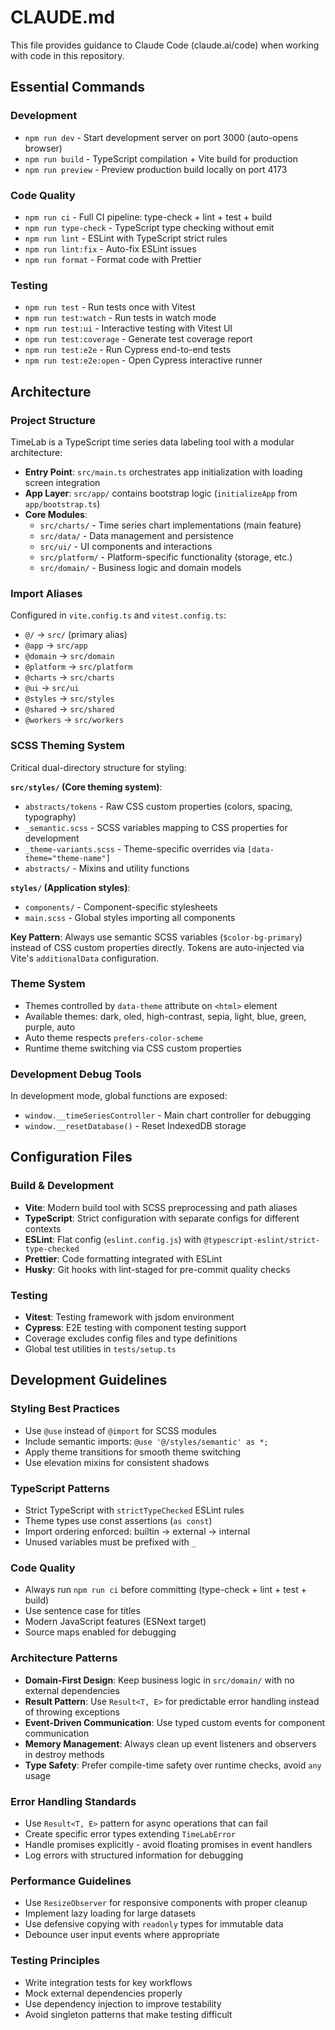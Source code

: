 # CLAUDE.md

This file provides guidance to Claude Code (claude.ai/code) when working with code in this repository.

## Essential Commands

### Development
- `npm run dev` - Start development server on port 3000 (auto-opens browser)
- `npm run build` - TypeScript compilation + Vite build for production
- `npm run preview` - Preview production build locally on port 4173

### Code Quality
- `npm run ci` - Full CI pipeline: type-check + lint + test + build
- `npm run type-check` - TypeScript type checking without emit
- `npm run lint` - ESLint with TypeScript strict rules
- `npm run lint:fix` - Auto-fix ESLint issues
- `npm run format` - Format code with Prettier

### Testing
- `npm run test` - Run tests once with Vitest
- `npm run test:watch` - Run tests in watch mode
- `npm run test:ui` - Interactive testing with Vitest UI
- `npm run test:coverage` - Generate test coverage report
- `npm run test:e2e` - Run Cypress end-to-end tests
- `npm run test:e2e:open` - Open Cypress interactive runner

## Architecture

### Project Structure
TimeLab is a TypeScript time series data labeling tool with a modular architecture:

- **Entry Point**: `src/main.ts` orchestrates app initialization with loading screen integration
- **App Layer**: `src/app/` contains bootstrap logic (`initializeApp` from `app/bootstrap.ts`)  
- **Core Modules**:
  - `src/charts/` - Time series chart implementations (main feature)
  - `src/data/` - Data management and persistence
  - `src/ui/` - UI components and interactions
  - `src/platform/` - Platform-specific functionality (storage, etc.)
  - `src/domain/` - Business logic and domain models

### Import Aliases
Configured in `vite.config.ts` and `vitest.config.ts`:
- `@/` → `src/` (primary alias)
- `@app` → `src/app`
- `@domain` → `src/domain`
- `@platform` → `src/platform`  
- `@charts` → `src/charts`
- `@ui` → `src/ui`
- `@styles` → `src/styles`
- `@shared` → `src/shared`
- `@workers` → `src/workers`

### SCSS Theming System
Critical dual-directory structure for styling:

**`src/styles/` (Core theming system)**:
- `abstracts/tokens` - Raw CSS custom properties (colors, spacing, typography)
- `_semantic.scss` - SCSS variables mapping to CSS properties for development  
- `_theme-variants.scss` - Theme-specific overrides via `[data-theme="theme-name"]`
- `abstracts/` - Mixins and utility functions

**`styles/` (Application styles)**:
- `components/` - Component-specific stylesheets
- `main.scss` - Global styles importing all components

**Key Pattern**: Always use semantic SCSS variables (`$color-bg-primary`) instead of CSS custom properties directly. Tokens are auto-injected via Vite's `additionalData` configuration.

### Theme System
- Themes controlled by `data-theme` attribute on `<html>` element
- Available themes: dark, oled, high-contrast, sepia, light, blue, green, purple, auto
- Auto theme respects `prefers-color-scheme`
- Runtime theme switching via CSS custom properties

### Development Debug Tools
In development mode, global functions are exposed:
- `window.__timeSeriesController` - Main chart controller for debugging
- `window.__resetDatabase()` - Reset IndexedDB storage

## Configuration Files

### Build & Development
- **Vite**: Modern build tool with SCSS preprocessing and path aliases
- **TypeScript**: Strict configuration with separate configs for different contexts
- **ESLint**: Flat config (`eslint.config.js`) with `@typescript-eslint/strict-type-checked`
- **Prettier**: Code formatting integrated with ESLint
- **Husky**: Git hooks with lint-staged for pre-commit quality checks

### Testing
- **Vitest**: Testing framework with jsdom environment
- **Cypress**: E2E testing with component testing support
- Coverage excludes config files and type definitions
- Global test utilities in `tests/setup.ts`

## Development Guidelines

### Styling Best Practices
- Use `@use` instead of `@import` for SCSS modules
- Include semantic imports: `@use '@/styles/semantic' as *;`
- Apply theme transitions for smooth theme switching
- Use elevation mixins for consistent shadows

### TypeScript Patterns  
- Strict TypeScript with `strictTypeChecked` ESLint rules
- Theme types use const assertions (`as const`)
- Import ordering enforced: builtin → external → internal
- Unused variables must be prefixed with `_`

### Code Quality
- Always run `npm run ci` before committing (type-check + lint + test + build)
- Use sentence case for titles
- Modern JavaScript features (ESNext target)
- Source maps enabled for debugging

### Architecture Patterns
- **Domain-First Design**: Keep business logic in `src/domain/` with no external dependencies
- **Result Pattern**: Use `Result<T, E>` for predictable error handling instead of throwing exceptions
- **Event-Driven Communication**: Use typed custom events for component communication
- **Memory Management**: Always clean up event listeners and observers in destroy methods
- **Type Safety**: Prefer compile-time safety over runtime checks, avoid `any` usage

### Error Handling Standards
- Use `Result<T, E>` pattern for async operations that can fail
- Create specific error types extending `TimeLabError`
- Handle promises explicitly - avoid floating promises in event handlers
- Log errors with structured information for debugging

### Performance Guidelines
- Use `ResizeObserver` for responsive components with proper cleanup
- Implement lazy loading for large datasets
- Use defensive copying with `readonly` types for immutable data
- Debounce user input events where appropriate

### Testing Principles
- Write integration tests for key workflows
- Mock external dependencies properly 
- Use dependency injection to improve testability
- Avoid singleton patterns that make testing difficult